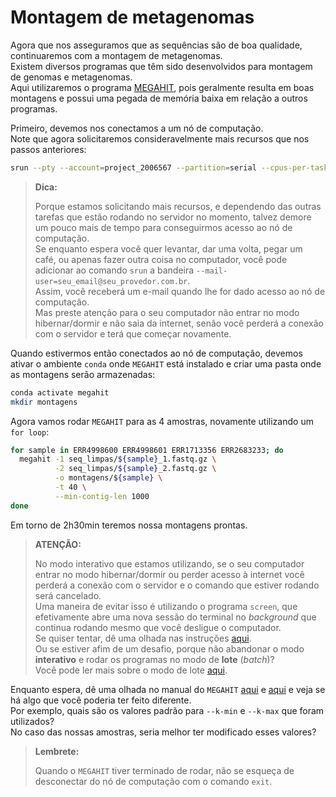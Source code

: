 # Montagem de metagenomas

Agora que nos asseguramos que as sequências são de boa qualidade, continuaremos com a montagem de metagenomas.  
Existem diversos programas que têm sido desenvolvidos para montagem de genomas e metagenomas.  
Aqui utilizaremos o programa [MEGAHIT](https://github.com/voutcn/megahit), pois geralmente resulta em boas montagens e possui uma pegada de memória baixa em relação a outros programas.  

Primeiro, devemos nos conectamos a um nó de computação.  
Note que agora solicitaremos consideravelmente mais recursos que nos passos anteriores:  

```bash
srun --pty --account=project_2006567 --partition=serial --cpus-per-task=40 --mem=10000 --time=12:00:00 bash
```

> **Dica:**  
> 
> Porque estamos solicitando mais recursos, e dependendo das outras tarefas que estão rodando no servidor no momento, talvez demore um pouco mais de tempo para conseguirmos acesso ao nó de computação.  
> Se enquanto espera você quer levantar, dar uma volta, pegar um café, ou apenas fazer outra coisa no computador, você pode adicionar ao comando `srun` a bandeira `--mail-user=seu_email@seu_provedor.com.br`.  
> Assim, você receberá um e-mail quando lhe for dado acesso ao nó de computação.  
> Mas preste atenção para o seu computador não entrar no modo hibernar/dormir e não saia da internet, senão você perderá a conexão com o servidor e terá que começar novamente. 

Quando estivermos então conectados ao nó de computação, devemos ativar o ambiente `conda` onde `MEGAHIT` está instalado e criar uma pasta onde as montagens serão armazenadas:  

```bash
conda activate megahit
mkdir montagens
```

Agora vamos rodar `MEGAHIT` para as 4 amostras, novamente utilizando um `for loop`:  

```bash
for sample in ERR4998600 ERR4998601 ERR1713356 ERR2683233; do
  megahit -1 seq_limpas/${sample}_1.fastq.gz \
          -2 seq_limpas/${sample}_2.fastq.gz \
          -o montagens/${sample} \
          -t 40 \
          --min-contig-len 1000
done
```

Em torno de 2h30min teremos nossa montagens prontas.  

> **ATENÇÃO:** 
> 
> No modo interativo que estamos utilizando, se o seu computador entrar no modo hibernar/dormir ou perder acesso à internet você perderá a conexão com o servidor e o comando que estiver rodando será cancelado.  
> Uma maneira de evitar isso é utilizando o programa `screen`, que efetivamente abre uma nova sessão do terminal no *background* que continua rodando mesmo que você desligue o computador.    
> Se quiser tentar, dê uma olhada nas instruções [aqui](https://kb.iu.edu/d/acuy).  
> Ou se estiver afim de um desafio, porque não abandonar o modo **interativo** e rodar os programas no modo de **lote** (*batch*)?  
> Você pode ler mais sobre o modo de lote [aqui](https://docs.csc.fi/computing/running/creating-job-scripts-puhti/).  


Enquanto espera, dê uma olhada no manual do `MEGAHIT` [aqui](https://www.metagenomics.wiki/tools/assembly/megahit) e [aqui](https://github.com/voutcn/megahit/wiki) e veja se há algo que você poderia ter feito diferente.  
Por exemplo, quais são os valores padrão para `--k-min` e `--k-max` que foram utilizados?  
No caso das nossas amostras, seria melhor ter modificado esses valores?  

> **Lembrete:** 
> 
> Quando o `MEGAHIT` tiver terminado de rodar, não se esqueça de desconectar do nó de computação com o comando `exit`.
